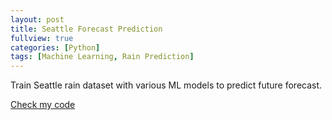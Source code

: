 ```yaml
---
layout: post
title: Seattle Forecast Prediction
fullview: true
categories: [Python]
tags: [Machine Learning, Rain Prediction]
---
```


Train Seattle rain dataset with various ML models to predict future forecast.

<a class="btn btn-default" href="https://github.com/Zero0927/DS522TeamProject">Check my code</a>

